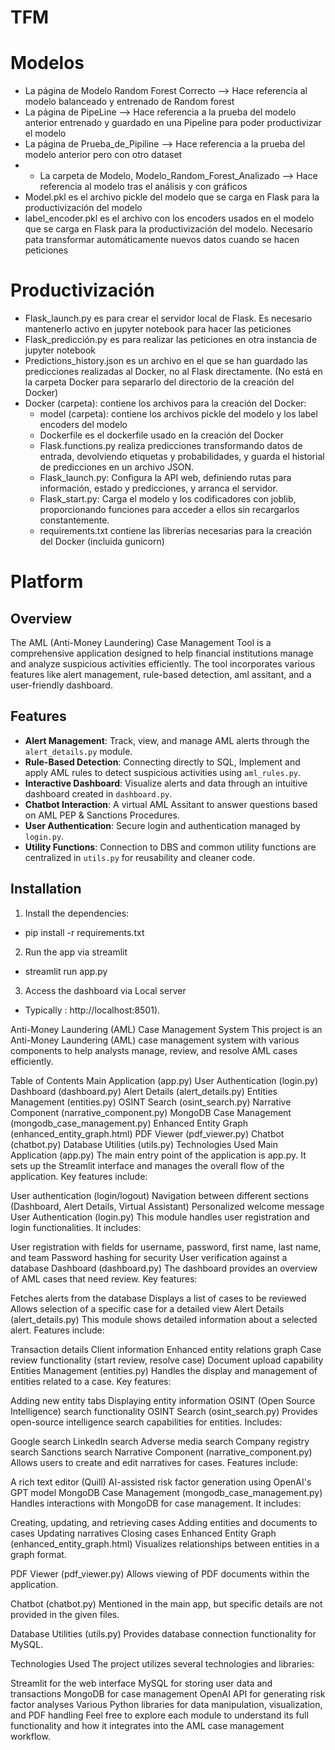 # TFM

# Modelos

- La página de Modelo Random Forest Correcto --> Hace referencia al modelo balanceado y entrenado de Random forest
- La página de PipeLine --> Hace referencia a la prueba del modelo anterior entrenado y guardado en una Pipeline para poder productivizar el modelo
- La página de Prueba_de_Pipiline --> Hace referencia a la prueba del modelo anterior pero con otro dataset
- - La carpeta de Modelo,  Modelo_Random_Forest_Analizado --> Hace referencia al modelo tras el análisis y con gráficos
- Model.pkl  es el archivo pickle del modelo que se carga en Flask para la productivización del modelo
- label_encoder.pkl es el archivo con los encoders usados en el modelo que se carga en Flask para la productivización del modelo. Necesario pata transformar automáticamente nuevos datos cuando se hacen peticiones

# Productivización

- Flask_launch.py es para crear el servidor local de Flask. Es necesario mantenerlo activo en jupyter notebook para hacer las peticiones
- Flask_predicción.py es para realizar las peticiones en otra instancia de jupyter notebook
- Predictions_history.json es un archivo en el que se han guardado las predicciones realizadas al Docker, no al Flask directamente. (No está en la carpeta Docker para separarlo del directorio de la creación del Docker)
- Docker (carpeta): contiene los archivos para la creación del Docker:
  - model (carpeta): contiene los archivos pickle del modelo y los label encoders del modelo
  - Dockerfile es el dockerfile usado en la creación del Docker
  - Flask.functions.py realiza predicciones transformando datos de entrada, devolviendo etiquetas y probabilidades, y guarda el historial de predicciones en un archivo JSON.
  - Flask_launch.py: Configura la API web, definiendo rutas para información, estado y predicciones, y arranca el servidor.
  - Flask_start.py: Carga el modelo y los codificadores con joblib, proporcionando funciones para acceder a ellos sin recargarlos constantemente.
  - requirements.txt contiene las librerías necesarias para la creación del Docker (incluida gunicorn)

# Platform

## Overview
The AML (Anti-Money Laundering) Case Management Tool is a comprehensive application designed to help financial institutions manage and analyze suspicious activities efficiently. The tool incorporates various features like alert management, rule-based detection, aml assitant, and a user-friendly dashboard.

## Features
- **Alert Management**: Track, view, and manage AML alerts through the `alert_details.py` module.
- **Rule-Based Detection**: Connecting directly to SQL, Implement and apply AML rules to detect suspicious activities using `aml_rules.py`.
- **Interactive Dashboard**: Visualize alerts and data through an intuitive dashboard created in `dashboard.py`.
- **Chatbot Interaction**: A virtual AML Assitant to answer questions based on AML PEP & Sanctions Procedures.
- **User Authentication**: Secure login and authentication managed by `login.py`.
- **Utility Functions**: Connection to DBS and common utility functions are centralized in `utils.py` for reusability and cleaner code.

## Installation

1. Install the dependencies: 
- pip install -r requirements.txt

2. Run the app via streamlit
- streamlit run app.py

3. Access the dashboard via Local server 
- Typically : http://localhost:8501).

Anti-Money Laundering (AML) Case Management System
This project is an Anti-Money Laundering (AML) case management system with various components to help analysts manage, review, and resolve AML cases efficiently.

Table of Contents
Main Application (app.py)
User Authentication (login.py)
Dashboard (dashboard.py)
Alert Details (alert_details.py)
Entities Management (entities.py)
OSINT Search (osint_search.py)
Narrative Component (narrative_component.py)
MongoDB Case Management (mongodb_case_management.py)
Enhanced Entity Graph (enhanced_entity_graph.html)
PDF Viewer (pdf_viewer.py)
Chatbot (chatbot.py)
Database Utilities (utils.py)
Technologies Used
Main Application (app.py)
The main entry point of the application is app.py. It sets up the Streamlit interface and manages the overall flow of the application. Key features include:

User authentication (login/logout)
Navigation between different sections (Dashboard, Alert Details, Virtual Assistant)
Personalized welcome message
User Authentication (login.py)
This module handles user registration and login functionalities. It includes:

User registration with fields for username, password, first name, last name, and team
Password hashing for security
User verification against a database
Dashboard (dashboard.py)
The dashboard provides an overview of AML cases that need review. Key features:

Fetches alerts from the database
Displays a list of cases to be reviewed
Allows selection of a specific case for a detailed view
Alert Details (alert_details.py)
This module shows detailed information about a selected alert. Features include:

Transaction details
Client information
Enhanced entity relations graph
Case review functionality (start review, resolve case)
Document upload capability
Entities Management (entities.py)
Handles the display and management of entities related to a case. Key features:

Adding new entity tabs
Displaying entity information
OSINT (Open Source Intelligence) search functionality
OSINT Search (osint_search.py)
Provides open-source intelligence search capabilities for entities. Includes:

Google search
LinkedIn search
Adverse media search
Company registry search
Sanctions search
Narrative Component (narrative_component.py)
Allows users to create and edit narratives for cases. Features include:

A rich text editor (Quill)
AI-assisted risk factor generation using OpenAI's GPT model
MongoDB Case Management (mongodb_case_management.py)
Handles interactions with MongoDB for case management. It includes:

Creating, updating, and retrieving cases
Adding entities and documents to cases
Updating narratives
Closing cases
Enhanced Entity Graph (enhanced_entity_graph.html)
Visualizes relationships between entities in a graph format.

PDF Viewer (pdf_viewer.py)
Allows viewing of PDF documents within the application.

Chatbot (chatbot.py)
Mentioned in the main app, but specific details are not provided in the given files.

Database Utilities (utils.py)
Provides database connection functionality for MySQL.

Technologies Used
The project utilizes several technologies and libraries:

Streamlit for the web interface
MySQL for storing user data and transactions
MongoDB for case management
OpenAI API for generating risk factor analyses
Various Python libraries for data manipulation, visualization, and PDF handling
Feel free to explore each module to understand its full functionality and how it integrates into the AML case management workflow.









